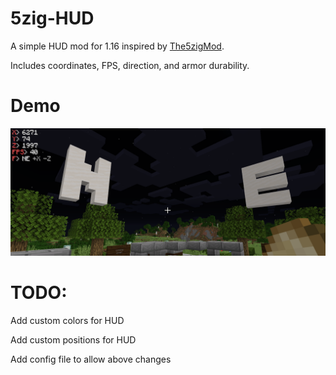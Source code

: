 # 5zig-HUD
A simple HUD mod for 1.16 inspired by [The5zigMod](https://github.com/5zig-reborn/The-5zig-Mod).

Includes coordinates, FPS, direction, and armor durability.

# Demo
![HUD Demo](https://github.com/doggo4242/5zig-HUD/raw/main/demo.png)

# TODO:
Add custom colors for HUD

Add custom positions for HUD

Add config file to allow above changes
